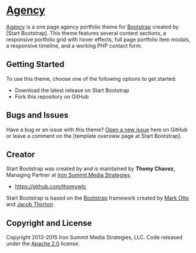 # [Agency](http://opencart-agency.com/)

[Agency](http://startbootstrap.com/template-overviews/agency/) is a one page agency portfolio theme for [Bootstrap](http://getbootstrap.com/) created by [Start Bootstrap]. This theme features several content sections, a responsive portfolio grid with hover effects, full page portfolio item modals, a responsive timeline, and a working PHP contact form.

## Getting Started

To use this theme, choose one of the following options to get started:
* Download the latest release on Start Bootstrap
* Fork this repository on GitHub

## Bugs and Issues

Have a bug or an issue with this theme? [Open a new issue](https://github.com/IronSummitMedia/startbootstrap-agency/issues) here on GitHub or leave a comment on the [template overview page at Start Bootstrap].

## Creator

Start Bootstrap was created by and is maintained by **Thomy Chavez**, Managing Partner at [Iron Summit Media Strategies](http://www.ironsummitmedia.com/).

* https://github.com/thomywtc

Start Bootstrap is based on the [Bootstrap](http://getbootstrap.com/) framework created by [Mark Otto](https://twitter.com/mdo) and [Jacob Thorton](https://twitter.com/fat).

## Copyright and License

Copyright 2013-2015 Iron Summit Media Strategies, LLC. Code released under the [Apache 2.0](https://github.com/IronSummitMedia/startbootstrap-agency/blob/gh-pages/LICENSE) license.

